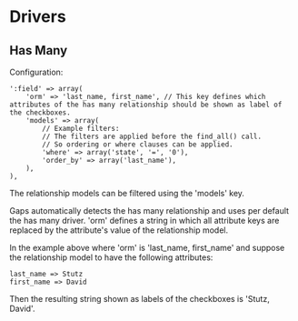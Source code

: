 # Drivers

## Has Many

Configuration:

	':field' => array(
		'orm' => 'last_name, first_name', // This key defines which attributes of the has many relationship should be shown as label of the checkboxes.
		'models' => array(
			// Example filters:
			// The filters are applied before the find_all() call.
			// So ordering or where clauses can be applied.
			'where' => array('state', '=', '0'),
			'order_by' => array('last_name'),
		),
	),
	
The relationship models can be filtered using the 'models' key.
	
Gaps automatically detects the has many relationship and uses per default the has many driver. 'orm' defines a string in which all attribute keys are replaced by the attribute's value of the relationship model.

In the example above where 'orm' is 'last_name, first_name' and suppose the relationship model to have the following attributes:

	last_name => Stutz
	first_name => David
	
Then the resulting string shown as labels of the checkboxes is 'Stutz, David'.
